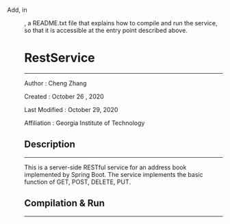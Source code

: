 Add, in <dir>, a README.txt file that explains how to compile and run the service, so that it is accessible at the entry point described above.

# RestService
-------------

Author          : Cheng Zhang

Created         : October 26 , 2020

Last Modified   : October 29, 2020

Affiliation          : Georgia Institute of Technology


## Description
-------------

This is a server-side RESTful service for an address book implemented by Spring Boot.
The service implements the basic function of GET, POST, DELETE, PUT.


## Compilation & Run
-------------

